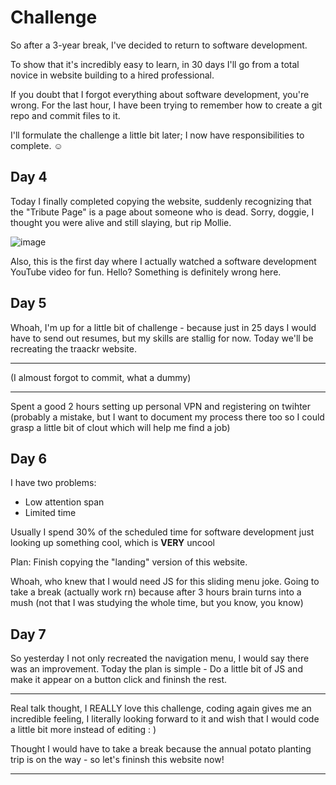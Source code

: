 # Challenge

So after a 3-year break, I've decided to return to software development.


To show that it's incredibly easy to learn, in 30 days I'll go from a total novice in website building to a hired professional.


If you doubt that I forgot everything about software development, you're wrong. For the last hour, I have been trying to remember how to create a git repo and commit files to it.


I'll formulate the challenge a little bit later; I now have responsibilities to complete. ☺️




## Day 4 

Today I finally completed copying the website, suddenly recognizing that the "Tribute Page" is a page about someone who is dead. Sorry, doggie, I thought you were alive and still slaying, but rip Mollie.

![image](https://github.com/Aizmik/FronEndDev-in-30-days/assets/37026135/df2ca4d1-58c3-4a40-81ac-a9c483b1bc18)




Also, this is the first day where I actually watched a software development YouTube video for fun. Hello? Something is definitely wrong here.



## Day 5 

Whoah, I'm up for a little bit of challenge - because just in 25 days I would have to send out resumes, but my skills are stallig for now. Today we'll be recreating the traackr website. 

___ 
(I almoust forgot to commit, what a dummy)
___
Spent a good 2 hours setting up personal VPN and registering on twihter (probably a mistake, but I want to document my process there too so I could grasp a little bit of clout which will help me find a job)

## Day 6 
I have two problems: 
* Low attention span
* Limited time 

Usually I spend 30% of the scheduled time for software development just looking up something cool, which is __VERY__ uncool

Plan: Finish copying the "landing" version of this website. 


Whoah, who knew that I would need JS for this sliding menu joke.
Going to take a break (actually work rn) because after 3 hours brain turns into a mush (not that I was studying the whole time, but you know, you know)


## Day 7 

So yesterday I not only recreated the navigation menu, I would say there was an improvement. Today the plan is simple - Do a little bit of JS and make it appear on a button click and fininsh the rest. 

___
Real talk thought, I REALLY love this challenge, coding again gives me an incredible feeling, I literally looking forward to it and wish that I would code a little bit more instead of editing : ) 

Thought I would have to take a break because the annual potato planting trip is on the way - so let's fininsh this website now!
___



